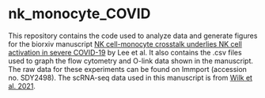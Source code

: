 # nk_monocyte_COVID

This repository contains the code used to analyze data and generate figures for the biorxiv manuscript <a href="https://www.biorxiv.org/content/10.1101/2023.10.27.564440v1.full">NK cell-monocyte crosstalk underlies NK cell activation in severe COVID-19</a> by Lee et al. It also contains the .csv files used to graph the flow cytometry and O-link data shown in the manuscript. The raw data for these experiments can be found on Immport (accession no. SDY2498). The scRNA-seq data used in this manuscript is from <a href="https://rupress.org/jem/article/218/8/e20210582/212379/Multi-omic-profiling-reveals-widespread">Wilk et al. 2021</a>.
